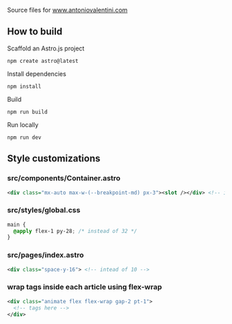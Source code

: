 Source files for www.antoniovalentini.com

## How to build

Scaffold an Astro.js project
```
npm create astro@latest
```

Install dependencies
```
npm install
```

Build
```
npm run build
```

Run locally
```
npm run dev
```

## Style customizations

### src/components/Container.astro
```xml
<div class="mx-auto max-w-(--breakpoint-md) px-3"><slot /></div> <!-- intead of breakpoint-sm -->
```

### src/styles/global.css

```css
main {
  @apply flex-1 py-28; /* instead of 32 */
}
```

### src/pages/index.astro

```xml
<div class="space-y-16"> <!-- intead of 10 -->
```

### wrap tags inside each article using flex-wrap
```xml
<div class="animate flex flex-wrap gap-2 pt-1">
  <!-- tags here -->
</div>
```
